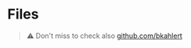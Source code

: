 # Files

> ⚠️ Don't miss to check also [github.com/bkahlert](https://github.com/bkahlert/bkahlert/tree/master/colors)
